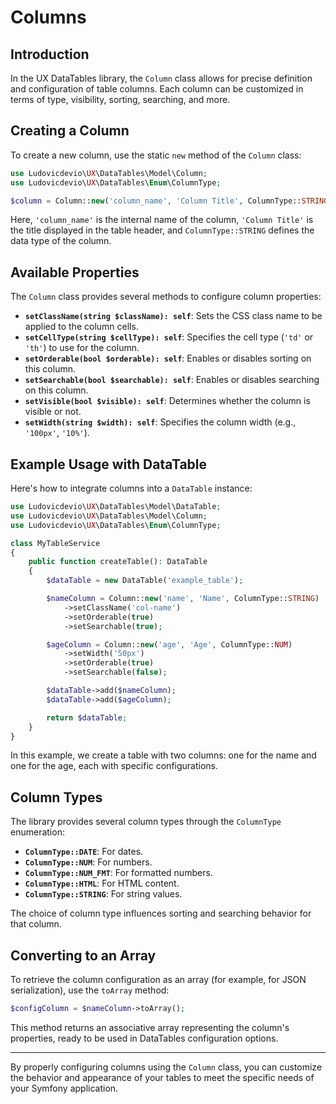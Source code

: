 # Columns

## Introduction

In the UX DataTables library, the `Column` class allows for precise definition and configuration of table columns. Each column can be customized in terms of type, visibility, sorting, searching, and more.

## Creating a Column

To create a new column, use the static `new` method of the `Column` class:

```php
use Ludovicdevio\UX\DataTables\Model\Column;
use Ludovicdevio\UX\DataTables\Enum\ColumnType;

$column = Column::new('column_name', 'Column Title', ColumnType::STRING);
```

Here, `'column_name'` is the internal name of the column, `'Column Title'` is the title displayed in the table header, and `ColumnType::STRING` defines the data type of the column.

## Available Properties

The `Column` class provides several methods to configure column properties:

- **`setClassName(string $className): self`**: Sets the CSS class name to be applied to the column cells.
- **`setCellType(string $cellType): self`**: Specifies the cell type (`'td'` or `'th'`) to use for the column.
- **`setOrderable(bool $orderable): self`**: Enables or disables sorting on this column.
- **`setSearchable(bool $searchable): self`**: Enables or disables searching on this column.
- **`setVisible(bool $visible): self`**: Determines whether the column is visible or not.
- **`setWidth(string $width): self`**: Specifies the column width (e.g., `'100px'`, `'10%'`).

## Example Usage with DataTable

Here's how to integrate columns into a `DataTable` instance:

```php
use Ludovicdevio\UX\DataTables\Model\DataTable;
use Ludovicdevio\UX\DataTables\Model\Column;
use Ludovicdevio\UX\DataTables\Enum\ColumnType;

class MyTableService
{
    public function createTable(): DataTable
    {
        $dataTable = new DataTable('example_table');

        $nameColumn = Column::new('name', 'Name', ColumnType::STRING)
            ->setClassName('col-name')
            ->setOrderable(true)
            ->setSearchable(true);

        $ageColumn = Column::new('age', 'Age', ColumnType::NUM)
            ->setWidth('50px')
            ->setOrderable(true)
            ->setSearchable(false);

        $dataTable->add($nameColumn);
        $dataTable->add($ageColumn);

        return $dataTable;
    }
}
```

In this example, we create a table with two columns: one for the name and one for the age, each with specific configurations.

## Column Types

The library provides several column types through the `ColumnType` enumeration:

- **`ColumnType::DATE`**: For dates.
- **`ColumnType::NUM`**: For numbers.
- **`ColumnType::NUM_FMT`**: For formatted numbers.
- **`ColumnType::HTML`**: For HTML content.
- **`ColumnType::STRING`**: For string values.

The choice of column type influences sorting and searching behavior for that column.

## Converting to an Array

To retrieve the column configuration as an array (for example, for JSON serialization), use the `toArray` method:

```php
$configColumn = $nameColumn->toArray();
```

This method returns an associative array representing the column's properties, ready to be used in DataTables configuration options.

---

By properly configuring columns using the `Column` class, you can customize the behavior and appearance of your tables to meet the specific needs of your Symfony application.
